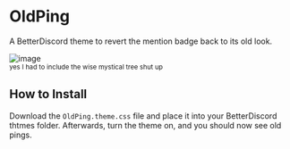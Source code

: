 # OldPing

A BetterDiscord theme to revert the mention badge back to its old look.

![image](https://user-images.githubusercontent.com/83364207/228439405-3ce55849-1560-4275-84a3-85f6295f95d2.png)  
<sub>yes I had to include the wise mystical tree shut up</sub>

## How to Install

Download the `OldPing.theme.css` file and place it into your BetterDiscord thtmes folder. Afterwards, turn the theme on, and you should now see old pings.
